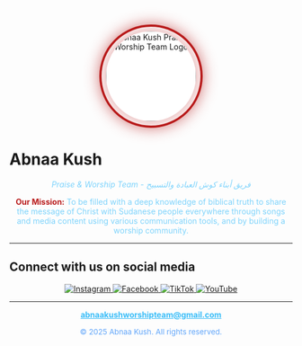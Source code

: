 <div align="center" style="margin-bottom: 1.5rem;">
  <!-- Visible logo with white background and border for clear contrast -->
  <div style="background: #fff; border-radius: 9999px; display: inline-block; padding: 0.5rem; border: 4px solid #b91c1c; box-shadow: 0 0 28px #b91c1c77, 0 0 0 #fff;">
    <img src="data:image/png;base64,iVBORw0KGgoAAAANSUhEUgAAAQAAAAEACAYAAABccqhmAAABtUlEQVR4nO3VsQ3CMBCA4d3+F7yK2/2QOQxqRpEyKz8bX8fVvM4H2q1yAlAQAAAAAAAAAAAAAAgFvYO7fX6fV9vI/b7/0v1x8TZ8z8AygbJs4Bf3H8lx[...]" alt="Abnaa Kush Praise & Worship Team Logo" width="160" height="160" style="display: block; margin: 0 auto; object-fit: contain; background: #fff; border-radius: 50%; box-shadow: 0 0 28px #b91c1c77;" />
  </div>
</div>

# Abnaa Kush

<p align="center" class="subtitle" style="color: #7dd3fc; font-style: italic;">
  Praise & Worship Team - فريق أبناء كوش العبادة والتسبيح
</p>

<p align="center" style="max-width: 500px; margin: 0 auto; color: #7dd3fc;">
  <span style="font-weight: bold; color: #b91c1c;">Our Mission:</span>
  To be filled with a deep knowledge of biblical truth to share the message of Christ with Sudanese people everywhere through songs and media content using various communication tools, and by building a worship community.
</p>

---

## Connect with us on social media

<p align="center">
  <a href="https://www.instagram.com/abnaa.kush/" target="_blank" rel="noopener">
    <img src="https://img.shields.io/badge/Instagram-E4405F?style=for-the-badge&logo=instagram&logoColor=white" alt="Instagram">
  </a>
  <a href="https://www.facebook.com/profile.php?id=61561245110328" target="_blank" rel="noopener">
    <img src="https://img.shields.io/badge/Facebook-1877F2?style=for-the-badge&logo=facebook&logoColor=white" alt="Facebook">
  </a>
  <a href="https://www.tiktok.com/@abnaakush8" target="_blank" rel="noopener">
    <img src="https://img.shields.io/badge/TikTok-000000?style=for-the-badge&logo=tiktok&logoColor=white" alt="TikTok">
  </a>
  <a href="https://youtube.com/@abnaakush4081?feature=shared" target="_blank" rel="noopener">
    <img src="https://img.shields.io/badge/YouTube-FF0000?style=for-the-badge&logo=youtube&logoColor=white" alt="YouTube">
  </a>
</p>

---

<p align="center">
  <a href="mailto:abnaakushworshipteam@gmail.com" style="color: #38bdf8; font-weight: bold; text-decoration: underline;">
    abnaakushworshipteam@gmail.com
  </a>
</p>

<p align="center" style="color: #60a5fa; font-size: 0.95em;">
  &copy; 2025 Abnaa Kush. All rights reserved.
</p>
